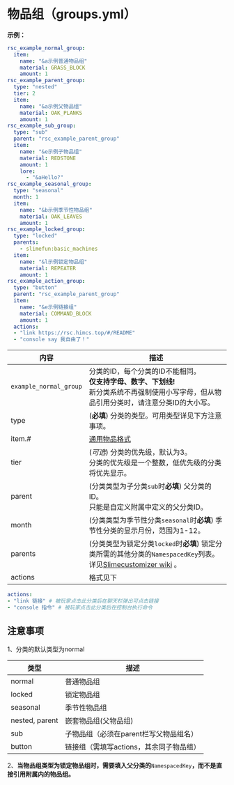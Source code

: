 # 物品组（groups.yml）

**示例：**

```yaml
rsc_example_normal_group:
  item:
    name: "&a示例普通物品组"
    material: GRASS_BLOCK
    amount: 1
rsc_example_parent_group:
  type: "nested"
  tier: 2
  item:
    name: "&a示例父物品组"
    material: OAK_PLANKS
    amount: 1
rsc_example_sub_group:
  type: "sub"
  parent: "rsc_example_parent_group"
  item:
    name: "&e示例子物品组"
    material: REDSTONE
    amount: 1
    lore: 
      - "&aHello?"
rsc_example_seasonal_group:
  type: "seasonal"
  month: 1
  item:
    name: "&b示例季节性物品组"
    material: OAK_LEAVES
    amount: 1
rsc_example_locked_group:
  type: "locked"
  parents:
    - slimefun:basic_machines
  item:
    name: "&l示例锁定物品组"
    material: REPEATER
    amount: 1
rsc_example_action_group:
  type: "button"
  parent: "rsc_example_parent_group"
  item:
    name: "&e示例链接组"
    material: COMMAND_BLOCK
    amount: 1
  actions:
  - "link https://rsc.himcs.top/#/README"
  - "console say 我自由了！"
```

| 内容 | 描述 |
| -------- | -------- |
| `example_normal_group` | 分类的ID，每个分类的ID不能相同。<br>**仅支持字母、数字、下划线!**<br>新分类系统不再强制使用小写字母，但从物品引用分类时，请注意分类ID的大小写。 |
| type | (**必填**) 分类的类型。可用类型详见下方注意事项。 |
| item.# | [通用物品格式](format/universal-item-format.md)| 可选择性添加`modelId`、`lore`、`glow`等。 |
| tier | (*可选*) 分类的优先级，默认为3。<br>分类的优先级是一个整数，低优先级的分类将优先显示。 |
| parent | (分类类型为子分类`sub`时**必填**) 父分类的ID。<br>只能是自定义附属中定义的父分类ID。 |
| month | (分类类型为季节性分类`seasonal`时**必填**) 季节性分类的显示月份，范围为1-12。 |
| parents | (分类类型为锁定分类`locked`时**必填**) 锁定分类所需的其他分类的`NamespacedKey`列表。<br>详见[Slimecustomizer wiki](https://slimefun-addons-wiki.guizhanss.cn/slime-customizer/Categories) 。 |
| actions | 格式见下 |
```yaml
actions:
- "link 链接" # 被玩家点击此分类后在聊天栏弹出可点击链接
- "console 指令" # 被玩家点击此分类后在控制台执行命令
```
## 注意事项

1、分类的默认类型为normal

| 类型             | 描述                     |
| -------------- | ---------------------- |
| normal         | 普通物品组                  |
| locked         | 锁定物品组                  |
| seasonal       | 季节性物品组                 |
| nested, parent | 嵌套物品组(父物品组)            |
| sub            | 子物品组（必须在parent栏写父物品组名） |
| button         | 链接组（需填写actions，其余同子物品组）

2、**当物品组类型为锁定物品组时，需要填入父分类的**`NamespacedKey`**，而不是直接引用附属内的物品组。**

